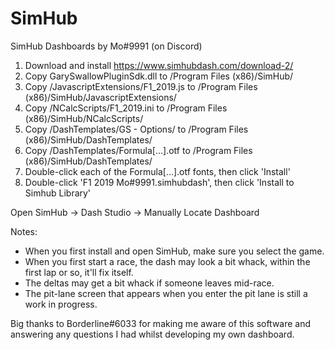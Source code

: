 # SimHub
SimHub Dashboards by Mo#9991 (on Discord)

1. Download and install https://www.simhubdash.com/download-2/
2. Copy GarySwallowPluginSdk.dll to /Program Files (x86)/SimHub/
3. Copy /JavascriptExtensions/F1_2019.js to /Program Files (x86)/SimHub/JavascriptExtensions/
4. Copy /NCalcScripts/F1_2019.ini to /Program Files (x86)/SimHub/NCalcScripts/
5. Copy /DashTemplates/GS - Options/ to /Program Files (x86)/SimHub/DashTemplates/
6. Copy /DashTemplates/Formula[...].otf to /Program Files (x86)/SimHub/DashTemplates/
7. Double-click each of the Formula[...].otf fonts, then click 'Install'
8. Double-click 'F1 2019 Mo#9991.simhubdash', then click 'Install to Simhub Library'

Open SimHub -> Dash Studio -> Manually Locate Dashboard

Notes: 
- When you first install and open SimHub, make sure you select the game.
- When you first start a race, the dash may look a bit whack, within the first lap or so, it'll fix itself.
- The deltas may get a bit whack if someone leaves mid-race. 
- The pit-lane screen that appears when you enter the pit lane is still a work in progress. 

Big thanks to Borderline#6033 for making me aware of this software and answering any questions I had whilst developing my own dashboard.
